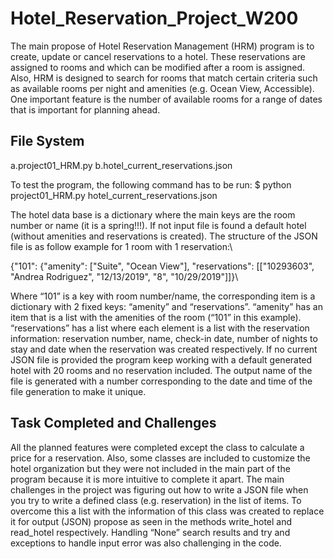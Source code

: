 # Hotel_Reservation_Project_W200

The main propose of Hotel Reservation Management (HRM) program is to create, update or cancel reservations to a hotel. These reservations are assigned to rooms and which can be modified after a room is assigned. Also, HRM is designed to search for rooms that match certain criteria such as available rooms per night and amenities (e.g. Ocean View, Accessible).  One important feature is the number of available rooms for a range of dates that is important for planning ahead.

## File System
  a.project01_HRM.py
  b.hotel_current_reservations.json

To test the program, the following command has to be run:
$ python project01_HRM.py hotel_current_reservations.json

The hotel data base is a dictionary where the main keys are the room number or name (it is a spring!!!).  If not input file is found a default hotel (without amenities and reservations is created). The structure of the JSON file is as follow example for 1 room with 1 reservation:\

{"101": {"amenity": ["Suite", "Ocean View"], "reservations": [["10293603", "Andrea Rodriguez", "12/13/2019", "8", "10/29/2019"]]}\

Where “101” is a key with room number/name, the corresponding item is a dictionary with 2 fixed keys: “amenity” and “reservations”. “amenity” has an item that is a list with the amenities of the room (“101” in this example). “reservations” has a list where each element is a list with the reservation information: reservation number, name, check-in date, number of nights to stay and date when the reservation was created respectively. If no current JSON file is provided the program keep working with a default generated hotel with 20 rooms and no reservation included. The output name of the file is generated with a number corresponding to the date and time of the file generation to make it unique.

## Task Completed and Challenges 
All the planned features were completed except the class to calculate a price for a reservation. Also, some classes are included to customize the hotel organization but they were not included in the main part of the program because it is more intuitive to complete it apart.
The main challenges in the project was figuring out how to write a JSON file when you try to write a defined class (e.g. reservation) in the list of items. To overcome this a list with the information of this class was created to replace it for output (JSON) propose as seen in the methods write_hotel and read_hotel respectively. Handling “None” search results and try and exceptions to handle input error was also challenging in the code.
